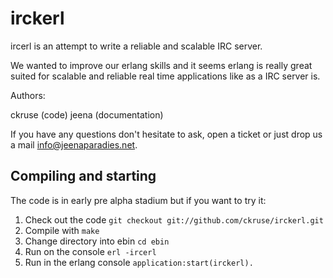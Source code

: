 # irckerl

ircerl is an attempt to write a reliable and scalable IRC server.

We wanted to improve our erlang skills and it seems erlang is really great suited for scalable and reliable real time applications like as a IRC server is.

Authors:

ckruse (code)
jeena (documentation)

If you have any questions don't hesitate to ask, open a ticket or just drop us a mail [info@jeenaparadies.net](mailto:info@jeenaparadies.net).

## Compiling and starting

The code is in early pre alpha stadium but if you want to try it:

1. Check out the code `git checkout git://github.com/ckruse/irckerl.git`
2. Compile with `make`
3. Change directory into ebin `cd ebin`
4. Run on the console `erl -ircerl`
5. Run in the erlang console `application:start(irckerl).`
